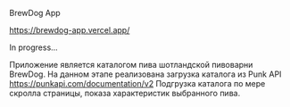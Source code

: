 BrewDog App

https://brewdog-app.vercel.app/

In progress...

Приложение является каталогом пива шотландской пивоварни BrewDog.
На данном этапе реализована загрузка каталога из Punk API https://punkapi.com/documentation/v2
Подгрузка каталога по мере скролла страницы, показа характеристик выбранного пива.
